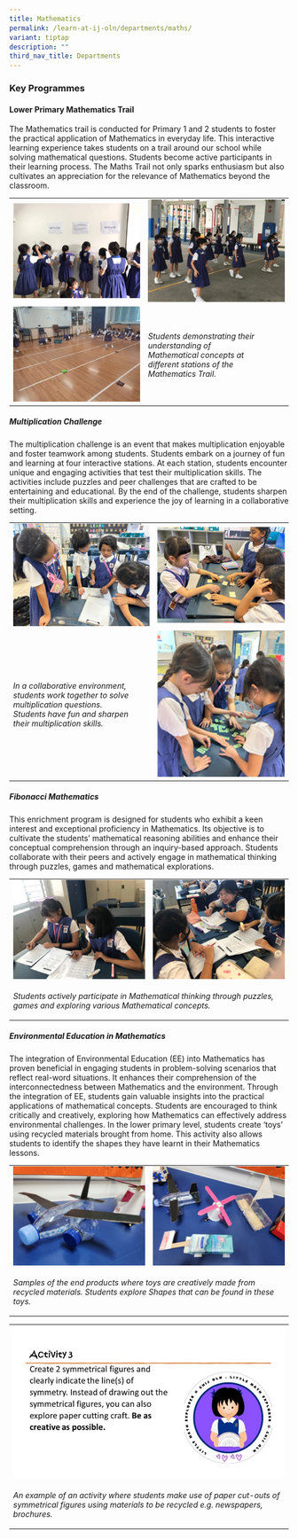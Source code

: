 ```yaml
---
title: Mathematics
permalink: /learn-at-ij-oln/departments/maths/
variant: tiptap
description: ""
third_nav_title: Departments
---
```

<h3><strong>Key Programmes</strong></h3><h4>Lower Primary Mathematics Trail</h4><p>The Mathematics trail is conducted for Primary 1 and 2 students to foster the practical application of Mathematics in everyday life. This interactive learning experience takes students on a trail around our school while solving mathematical questions. Students become active participants in their learning process. The Maths Trail not only sparks enthusiasm but also cultivates an appreciation for the relevance of Mathematics beyond the classroom.</p><table><tbody><tr><td rowspan="1" colspan="1"><div class="isomer-image-wrapper"><img style="width: 100%" height="auto" width="100%" src="/images/Depts/Maths/LowerPrimaryMathsTrail1_w.jpg"></div></td><td rowspan="1" colspan="1"><div class="isomer-image-wrapper"><img style="width: 100%" height="auto" width="100%" src="/images/Depts/Maths/LowerPrimaryMathsTrail2_w.jpg"></div></td></tr><tr><td rowspan="1" colspan="1"><div class="isomer-image-wrapper"><img style="width: 100%" height="auto" width="100%" src="/images/Depts/Maths/LowerPrimaryMathsTrail3_w.jpg"></div></td><td rowspan="1" colspan="1"><p><em>Students demonstrating their <br>understanding of <br>Mathematical concepts at <br>different stations of the <br>Mathematics Trail.</em></p></td></tr></tbody></table><h5>Multiplication Challenge</h5><p>The multiplication challenge is an event that makes multiplication enjoyable and foster teamwork among students. Students embark on a journey of fun and learning at four interactive stations. At each station, students encounter unique and engaging activities that test their multiplication skills. The activities include puzzles and peer challenges that are crafted to be entertaining and educational. By the end of the challenge, students sharpen their multiplication skills and experience the joy of learning in a collaborative setting.</p><table><tbody><tr><td rowspan="1" colspan="1"><div class="isomer-image-wrapper"><img style="width: 100%" height="auto" width="100%" src="/images/Depts/Maths/MultiplicationChallenge3_w.jpg"></div></td><td rowspan="1" colspan="1"><div class="isomer-image-wrapper"><img style="width: 100%" height="auto" width="100%" src="/images/Depts/Maths/MultiplicationChallenge1_w.jpg"></div></td></tr><tr><td rowspan="1" colspan="1"><p><em>In a collaborative environment, <br>students work together to solve<br>multiplication questions. <br>Students have fun and sharpen <br>their multiplication skills.</em></p></td><td rowspan="1" colspan="1"><div class="isomer-image-wrapper"><img style="width: 100%" height="auto" width="100%" alt="" src="/images/Depts/Maths/MultiplicationChallenge2_w.jpg"></div></td></tr></tbody></table><h5>Fibonacci Mathematics</h5><p>This enrichment program is designed for students who exhibit a keen interest and exceptional proficiency in Mathematics. Its objective is to cultivate the students’ mathematical reasoning abilities and enhance their conceptual comprehension through an inquiry-based approach. Students collaborate with their peers and actively engage in mathematical thinking through puzzles, games and mathematical explorations.</p><table><tbody><tr><td rowspan="1" colspan="1"><div class="isomer-image-wrapper"><img style="width: 100%" height="auto" width="100%" src="/images/Depts/Maths/Fibonacci2_w.jpg"></div></td><td rowspan="1" colspan="1"><div class="isomer-image-wrapper"><img style="width: 100%" height="auto" width="100%" src="/images/Depts/Maths/Fibonacci1_w.jpg"></div></td></tr><tr><td rowspan="1" colspan="2"><p><em>Students actively participate in Mathematical thinking through puzzles, games and exploring various Mathematical concepts.</em></p></td></tr></tbody></table><h5>Environmental Education in Mathematics</h5><p>The integration of Environmental Education (EE) into Mathematics has proven beneficial in engaging students in problem-solving scenarios that reflect real-word situations. It enhances their comprehension of the interconnectedness between Mathematics and the environment. Through the integration of EE, students gain valuable insights into the practical applications of mathematical concepts. Students are encouraged to think critically and creatively, exploring how Mathematics can effectively address environmental challenges. In the lower primary level, students create ‘toys’ using recycled materials brought from home. This activity also allows students to identify the shapes they have learnt in their Mathematics lessons.</p><table><tbody><tr><td rowspan="1" colspan="1"><div class="isomer-image-wrapper"><img style="width: 100%" height="auto" width="100%" src="/images/Depts/Maths/EEinMaths3_w.jpeg"></div></td><td rowspan="1" colspan="1"><div class="isomer-image-wrapper"><img style="width: 100%" height="auto" width="100%" src="/images/Depts/Maths/EEinMaths2_w.jpeg"></div></td></tr><tr><td rowspan="1" colspan="2"><p><em>Samples of the end products where toys are creatively made from recycled materials. Students explore Shapes that can be found in these toys.</em></p></td></tr></tbody></table><table><tbody><tr><td rowspan="1" colspan="1"><div class="isomer-image-wrapper"><img style="width: 100%" height="auto" width="100%" src="/images/Depts/Maths/Acty3_w.jpg"></div></td></tr><tr><td rowspan="1" colspan="1"><p><em>An example of an activity where students make use of paper cut-outs of symmetrical figures using materials to be recycled e.g. newspapers, brochures.</em></p></td></tr></tbody></table><p></p>